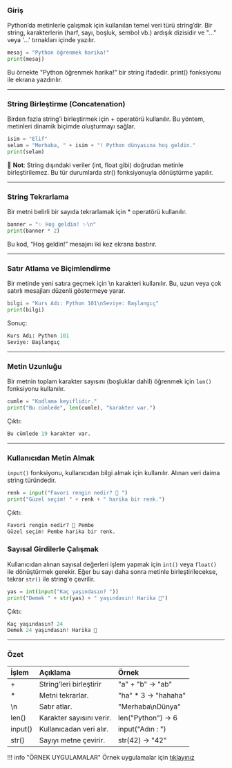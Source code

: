 ### Giriş

Python’da metinlerle çalışmak için kullanılan temel veri türü string’dir.
Bir string, karakterlerin (harf, sayı, boşluk, sembol vb.) ardışık dizisidir ve "..." veya '...' tırnakları içinde yazılır.

```python
mesaj = "Python öğrenmek harika!"
print(mesaj)
```

Bu örnekte "Python öğrenmek harika!" bir string ifadedir. print() fonksiyonu ile ekrana yazdırılır.

---

### String Birleştirme (Concatenation)

Birden fazla string’i birleştirmek için + operatörü kullanılır.
Bu yöntem, metinleri dinamik biçimde oluşturmayı sağlar.

```python
isim = "Elif"
selam = "Merhaba, " + isim + "! Python dünyasına hoş geldin."
print(selam)

```
📘 **Not**: String dışındaki veriler (int, float gibi) doğrudan metinle birleştirilemez. Bu tür durumlarda str() fonksiyonuyla dönüştürme yapılır.

---

### String Tekrarlama

Bir metni belirli bir sayıda tekrarlamak için * operatörü kullanılır.
```python
banner = "✨ Hoş geldin! ✨\n"
print(banner * 2)

```
Bu kod, “Hoş geldin!” mesajını iki kez ekrana bastırır.

---

### Satır Atlama ve Biçimlendirme

Bir metinde yeni satıra geçmek için \n karakteri kullanılır.
Bu, uzun veya çok satırlı mesajları düzenli göstermeye yarar.

```python
bilgi = "Kurs Adı: Python 101\nSeviye: Başlangıç"
print(bilgi)
```
Sonuç:
 
```python
Kurs Adı: Python 101
Seviye: Başlangıç

```

---

### Metin Uzunluğu

Bir metnin toplam karakter sayısını (boşluklar dahil) öğrenmek için `len()` fonksiyonu kullanılır.

```python
cumle = "Kodlama keyiflidir."
print("Bu cümlede", len(cumle), "karakter var.")

```

Çıktı:

```python
Bu cümlede 19 karakter var.

```

---

### Kullanıcıdan Metin Almak

`input()` fonksiyonu, kullanıcıdan bilgi almak için kullanılır.
Alınan veri daima string türündedir.

```python
renk = input("Favori rengin nedir? 🎨 ")
print("Güzel seçim! " + renk + " harika bir renk.")

```

Çıktı:

```python
Favori rengin nedir? 🎨 Pembe
Güzel seçim! Pembe harika bir renk.
```

### Sayısal Girdilerle Çalışmak

Kullanıcıdan alınan sayısal değerleri işlem yapmak için `int()` veya `float()` ile dönüştürmek gerekir.
Eğer bu sayı daha sonra metinle birleştirilecekse, tekrar `str()` ile string'e çevrilir.

```python
yas = int(input("Kaç yaşındasın? "))
print("Demek " + str(yas) + " yaşındasın! Harika 🚀")

``` 
Çıktı:

```python
Kaç yaşındasın? 24
Demek 24 yaşındasın! Harika 🚀
```

--- 

### Özet

|İşlem            | Açıklama                 | Örnek       |
|:----------------|:-------------------------|:------------|
| +               | String’leri birleştirir  | "a" + "b" → "ab" |
| *               | Metni tekrarlar.         | "ha" * 3 → "hahaha" |
| \n              | Satır atlar.             | "Merhaba\nDünya" |
| len()           | Karakter sayısını verir. | len("Python")  → 6 |
| input()         | Kullanıcadan veri alır.  | input("Adın : ")   |
| str()           | Sayıyı metne çevirir.    | str(42)  →  "42" |


!!! info "ÖRNEK UYGULAMALAR" 
    Örnek uygulamalar için <a href="/python-egitimi-konu-anlatim/assets/strings.pdf" target="_blank">tıklayınız</a>



 